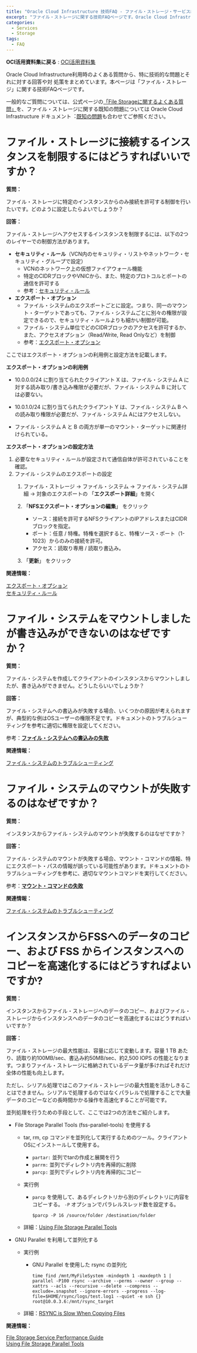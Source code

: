 ```yaml
---
title: "Oracle Cloud Infrastructure 技術FAQ - ファイル・ストレージ・サービス編 -"
excerpt: "ファイル・ストレージに関する技術FAQページです。Oracle Cloud Infrastructure利用時のよくある質問から、特に技術的な問題とそれに対する回答や対処策をまとめています"
categories:
  - Services
  - Storage
tags:
  - FAQ
---
```


**OCI活⽤資料集に戻る** : [OCI活⽤資料集](https://oracle-japan.github.io/ocidocs/)

Oracle Cloud Infrastructure利⽤時のよくある質問から、特に技術的な問題とそれに対する回答や対
処策をまとめています。本ページは「ファイル・ストレージ」に関する技術FAQページです。

⼀般的なご質問については、公式ページの[「File Storageに関するよくある質問」](https://www.oracle.com/jp/cloud/storage/file-storage-faq.html)を、ファイル・ストレージに関する既知の問題については Oracle Cloud Infrastructure ドキュメント︓[既知の問題](https://docs.oracle.com/ja-jp/iaas/Content/knownissues.htm#filestorage)も合わせてご参照ください。




# ファイル・ストレージに接続するインスタンスを制限するにはどうすればいいですか？

**質問：** 

ファイル・ストレージに特定のインスタンスからのみ接続を許可する制御を行いたいです。どのように設定したらよいでしょうか？

**回答：**  

ファイル・ストレージへアクセスするインスタンスを制限するには、以下の2つのレイヤーでの制御方法があります。

- **セキュリティ・ルール**（VCN内のセキュリティ・リストやネットワーク・セキュリティ・グループで設定）
  - VCNのネットワーク上の仮想ファイアウォール機能
  - 特定のCIDRブロックやVNICから、また、特定のプロトコルとポートの通信を許可する
  - 参考：[セキュリティ・ルール](https://docs.oracle.com/ja-jp/iaas/Content/Network/Concepts/securityrules.htm)
- **エクスポート・オプション**
  - ファイル・システムのエクスポートごとに設定。つまり、同一のマウント・ターゲットであっても、ファイル・システムごとに別々の権限が設定できるので、セキュリティ・ルールよりも細かい制御が可能。
  - ファイル・システム単位でどのCIDRブロックのアクセスを許可するか、また、アクセスオプション（Read/Write, Read Onlyなど）を制御
  - 参考：[エクスポート・オプション](https://docs.oracle.com/ja-jp/iaas/Content/File/Tasks/exportoptions2.htm)

ここではエクスポート・オプションの利用例と設定方法を記載します。

**エクスポート・オプションの利用例**

- 10.0.0.0/24 に割り当てられたクライアント X は、ファイル・システム A に対する読み取り/書き込み権限が必要だが、ファイル・システム B に対しては必要ない。

- 10.0.1.0/24 に割り当てられたクライアント Y は、ファイル・システム B への読み取り権限が必要だが、ファイル・システム Aにはアクセスしない。

- ファイル・システム A と B の両方が単一のマウント・ターゲットに関連付けられている。

  

**エクスポート・オプションの設定方法**

1. 必要なセキュリティ・ルールが設定されて通信自体が許可されていることを確認。
2. ファイル・システムのエクスポートの設定
   1. ファイル・ストレージ → ファイル・システム → ファイル・システム詳細 → 対象のエクスポートの 「**エクスポート詳細**」を開く
   
   2. 「**NFSエクスポート・オプションの編集**」 をクリック
      - ソース：接続を許可するNFSクライアントのIPアドレスまたはCIDRブロックを指定。
      - ポート：任意 / 特権。特権を選択すると、特権ソース・ポート（1-1023）からのみの接続を許可。
      - アクセス：読取り専用 / 読取り書込み。
      
   3. 「**更新**」 をクリック
   
      

**関連情報：**  

[エクスポート・オプション](https://docs.oracle.com/ja-jp/iaas/Content/Balance/Tasks/managinglisteners.htm#Managing_Listeners)  
[セキュリティ・ルール](https://docs.oracle.com/ja-jp/iaas/Content/Network/Concepts/securityrules.htm#Security_Rules)  



# ファイル・システムをマウントしましたが書き込みができないのはなぜですか？

**質問：** 

ファイル・システムを作成してクライアントのインスタンスからマウントしましたが、書き込みができません。どうしたらいいでしょうか？

**回答：**  

ファイル・システムへの書込みが失敗する場合、いくつかの原因が考えられますが、典型的な例はOSユーザーの権限不足です。ドキュメントのトラブルシューティングを参考に適切に権限を設定してください。

参考：[**ファイル・システムへの書込みの失敗**](https://docs.oracle.com/ja-jp/iaas/Content/File/Troubleshooting/cannotwrite.htm#Write_to_File_System_Fails)



**関連情報：**  

[ファイル・システムのトラブルシューティング](https://docs.oracle.com/ja-jp/iaas/Content/File/Concepts/troubleshootingfilesystems.htm)  



# ファイル・システムのマウントが失敗するのはなぜですか？

**質問：**  

インスタンスからファイル・システムのマウントが失敗するのはなぜですか？

**回答：**  

ファイル・システムのマウントが失敗する場合、マウント・コマンドの情報、特にエクスポート・パスの情報が誤っている可能性があります。ドキュメントのトラブルシューティングを参考に、適切なマウントコマンドを実行してください。

参考：[**マウント・コマンドの失敗**](https://docs.oracle.com/ja-jp/iaas/Content/File/Troubleshooting/exportpaths.htm)

**関連情報：**  

[ファイル・システムのトラブルシューティング](https://docs.oracle.com/ja-jp/iaas/Content/File/Concepts/troubleshootingfilesystems.htm)  



# インスタンスからFSSへのデータのコピー、および FSS からインスタンスへのコピーを高速化するにはどうすればよいですか?

**質問：**

インスタンスからファイル・ストレージへのデータのコピー、およびファイル・ストレージからインスタンスへのデータのコピーを高速化するにはどうすればいいですか？

**回答：**   

ファイル・ストレージの最大性能は、容量に応じて変動します。容量 1 TB あたり、読取り約100MB/sec、書込み約50MB/sec、約2,500 IOPS の性能となります。つまりファイル・ストレージに格納されているデータ量が多ければそれだけ全体の性能も向上します。

ただし、シリアル処理ではこのファイル・ストレージの最大性能を活かしきることはできません。シリアルで処理するのではなくパラレルで処理することで大量データのコピーなどの長時間かかる操作を高速化することが可能です。



並列処理を行うための手段として、ここでは2つの方法をご紹介します。

- File Storage Parallel Tools (fss-parallel-tools) を使用する

  - tar, rm, cp コマンドを並列化して実行するためのツール。クライアントOSにインストールして使用する。

    - `partar:` 並列でtarの作成と展開を行う
    - `parrm:` 並列でディレクトリ内を再帰的に削除
    - `parcp:` 並列でディレクトリ内を再帰的にコピー

  - 実行例

    - `parcp` を使用して、あるディレクトリから別のディレクトリに内容をコピーする。 `-P` オプションでパラレルスレッド数を設定する。

      ```
      $parcp -P 16 /source/folder /destination/folder
      ```

  - 詳細：[Using File Storage Parallel Tools](https://docs.oracle.com/en-us/iaas/Content/File/Tasks/using_file_storage_parallel_tools.htm#using_file_storage_parallel_tools)

- GNU Parallel を利用して並列化する

  - 実行例

    - GNU Parallel を使用した rsync の並列化

      ```
      time find /mnt/MyFileSystem -mindepth 1 -maxdepth 1 | parallel -P100 rsync --archive --perms --owner --group --xattrs --acls --recursive --delete --compress --exclude=.snapshot --ignore-errors --progress --log-file=$HOME/rsync/logs/test.log1 --quiet -e ssh {} root@10.0.3.6:/mnt/rsync_target
      ```

  - 詳細：[RSYNC is Slow When Copying Files](https://docs.oracle.com/en-us/iaas/Content/File/Troubleshooting/rsync_is_slow_copying_files.htm)



**関連情報：**

[File Storage Service Performance Guide](https://docs.oracle.com/en-us/iaas/Content/Resources/Assets/whitepapers/file-storage-performance-guide.pdf)  
[Using File Storage Parallel Tools](https://docs.oracle.com/en-us/iaas/Content/File/Tasks/using_file_storage_parallel_tools.htm#using_file_storage_parallel_tools)

